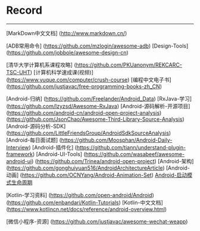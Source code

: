# Record
------------
[MarkDown中文文档]
(http://www.markdown.cn/)

[ADB常用命令]
(https://github.com/mzlogin/awesome-adb)
[Design-Tools]
(https://github.com/jobbole/awesome-design-cn)

[清华大学计算机系课程攻略]
(https://github.com/PKUanonym/REKCARC-TSC-UHT)
[计算机科学速成课(视频)]
(https://www.yuque.com/computer/crush-course)
[编程中文电子书]
(https://github.com/justjavac/free-programming-books-zh_CN)

[Android-归纳]
(https://github.com/Freelander/Android_Data)
[RxJava-学习]
(https://github.com/lzyzsd/Awesome-RxJava)
[Android-源码解析-开源项目]
(https://github.com/android-cn/android-open-project-analysis)
(https://github.com/JsonChao/Awesome-Third-Library-Source-Analysis)
[Android-源码分析-SDK]
(https://github.com/LittleFriendsGroup/AndroidSdkSourceAnalysis)
[Android-每日面试题]
(https://github.com/Moosphan/Android-Daily-Interview)
[Android-插件化]
(https://github.com/tiann/understand-plugin-framework)
[Android-UI-Tools]
(https://github.com/wasabeef/awesome-android-ui)
(https://github.com/Trinea/android-open-project)
[Android-架构]
(https://github.com/gonghuiyuan516/AndroidArchitectureArticle)
[Android-动画]
(https://github.com/OCNYang/Android-Animation-Set)
[Android-启动模式生命周期](https://github.com/qinf1996/record/blob/master/Activity%E5%90%AF%E5%8A%A8%E6%A8%A1%E5%BC%8F/Activity%E5%90%AF%E5%8A%A8%E6%A8%A1%E5%BC%8F.md)

[Kotlin-学习资料]
(https://github.com/open-android/Android)
(https://github.com/enbandari/Kotlin-Tutorials)
[Kotlin-中文文档]
(https://www.kotlincn.net/docs/reference/android-overview.html)

[微信小程序-资源]
(https://github.com/justjavac/awesome-wechat-weapp)
